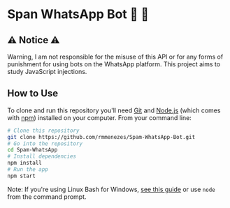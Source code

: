 # Span WhatsApp Bot 📱 💬

## ⚠️ Notice ⚠️
Warning, I am not responsible for the misuse of this API or for any forms of punishment for using bots on the WhatsApp platform. This project aims to study JavaScript injections.

## How to Use
To clone and run this repository you'll need [Git](https://git-scm.com) and [Node.js](https://nodejs.org/en/download/) (which comes with [npm](http://npmjs.com)) installed on your computer. From your command line:

```bash
# Clone this repository
git clone https://github.com/rmmenezes/Spam-WhatsApp-Bot.git
# Go into the repository
cd Spam-WhatsApp
# Install dependencies
npm install
# Run the app
npm start
```
Note: If you're using Linux Bash for Windows, [see this guide](https://www.howtogeek.com/261575/how-to-run-graphical-linux-desktop-applications-from-windows-10s-bash-shell/) or use `node` from the command prompt.

